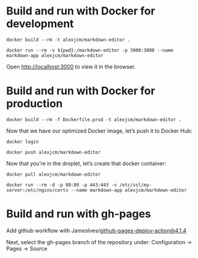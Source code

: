 # Build and run with Docker for development

`docker build --rm -t alexjcm/markdown-editor .`

`docker run --rm -v ${pwd}:/markdown-editor -p 3000:3000 --name markdown-app alexjcm/markdown-editor`

Open [http://localhost:3000](http://localhost:3000) to view it in the browser.


# Build and run with Docker for production

`docker build --rm -f Dockerfile.prod -t alexjcm/markdown-editor .`

Now that we have our optimized Docker image, let’s push it to Docker Hub:

`docker login`

`docker push alexjcm/markdown-editor`

Now that you’re in the droplet, let’s create that docker container:

`docker pull alexjcm/markdown-editor`

`docker run --rm -d -p 80:80 -p 443:443 -v /etc/ssl/my-server:/etc/nginx/certs --name markdown-app alexjcm/markdown-editor`


# Build and run with gh-pages

Add github workflow with JamesIves/github-pages-deploy-action@4.1.4

Next, select the gh-pages branch of the repository under: Configuration -> Pages -> Source
